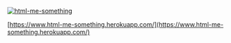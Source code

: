 <p>
    <a href="https://www.html-me-something.herokuapp.com/">
        <img src="https://raw.githubusercontent.com/jasonleonhard/html-me-something/master/images/html-me-something.gif"
        alt="html-me-something" height="">
    </a>
</p>

[https://www.html-me-something.herokuapp.com/](https://www.html-me-something.herokuapp.com/)

